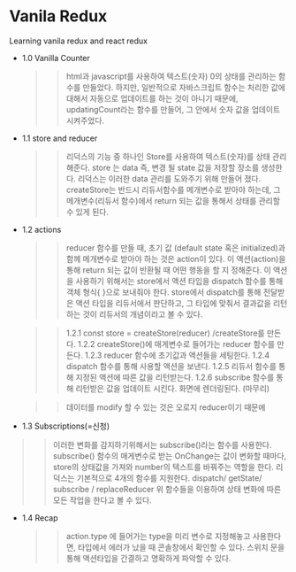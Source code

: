 # Vanila Redux

Learning vanila redux and react redux

- 1.0 Vanilla Counter

  > > html과 javascript를 사용하여 텍스트(숫자) 0의 상태를 관리하는 함수를 만들었다.
  > > 하지만, 일반적으로 자바스크립트 함수는 처리한 값에 대해서 자동으로 업데이트를 하는 것이 아니기 때문에, updatingCount라는 함수를 만들어, 그 안에서 숫자 값을 업데이트 시켜주었다.

- 1.1 store and reducer

  > > 리덕스의 기능 중 하나인 Store를 사용하여 텍스트(숫자)를 상태 관리 해준다.
  > > store 는 data 즉, 변경 될 state 값을 저장할 장소를 생성한다.
  > > 리덕스는 이러한 data 관리를 도와주기 위해 만들어 졌다.
  > > createStore는 반드시 리듀서함수를 메개변수로 받아야 하는데, 그 메개변수(리듀서 함수)에서 return 되는 값을 통해서 상태를 관리할 수 있게 된다.

- 1.2 actions

  > > reducer 함수를 만들 때, 초기 값 (default state 혹은 initialized)과 함께 메개변수로 받아야 하는 것은 action이 있다.
  > > 이 액션(action)을 통해 return 되는 값이 반환될 때 어떤 행동을 할 지 정해준다.
  > > 이 액션을 사용하기 위해서는 store에서 액션 타입을 dispatch 함수를 통해 객체 형식{ }으로 보내줘야 한다.
  > > store에서 dispatch를 통해 전달받은 액션 타입을 리듀서에서 판단하고, 그 타입에 맞춰서 결과값을 리턴하는 것이 리듀서의 개념이라고 볼 수 있다.

  > > 1.2.1 const store = createStore(reducer) /createStore를 만든다.
  > > 1.2.2 createStore()에 매게변수로 들어가는 reducer 함수를 만든다.
  > > 1.2.3 reducer 함수에 초기값과 액션들을 세팅한다.
  > > 1.2.4 dispatch 함수를 통해 사용할 액션을 보낸다.
  > > 1.2.5 리듀서 함수를 통해 지정된 액션에 따른 값을 리턴받는다.
  > > 1.2.6 subscribe 함수를 통해 리턴받은 값을 업데이트 시킨다.
  > > 화면에 렌더링된다. (마무리)

  > > 데이터를 modify 할 수 있는 것은 오로지 reducer이기 때문에

- 1.3 Subscriptions(=신청)

> > 이러한 변화를 감지하기위해서는 subscribe()라는 함수를 사용한다.
> > subscribe() 함수의 매게변수로 받는 OnChange는 값이 변화할 때마다, store의 상태값을 가져와 number의 텍스트를 바꿔주는 역할을 한다.
> > 리덕스는 기본적으로 4개의 함수를 지원한다. dispatch/ getState/ subscribe / replaceReducer 위 함수들을 이용하여 상태 변화에 따른 모든 작업을 한다고 볼 수 있다.

- 1.4 Recap
  > > action.type 에 들어가는 type을 미리 변수로 지정해놓고 사용한다면, 타입에서 에러가 났을 때 콘솔창에서 확인할 수 있다.
  > > 스위치 문을 통해 액션타입을 간결하고 명확하게 파악할 수 있다.
